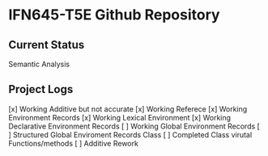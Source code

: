# IFN645-T5E Github Repository

## Current Status
Semantic Analysis

## Project Logs
[x] Working Additive but not accurate
[x] Working Referece
[x] Working Environment Records
[x] Working Lexical Environment
[x] Working Declarative Environment Records
[ ] Working Global Environment Records
	[ ] Structured Global Enviroment Records Class
	[ ] Completed Class virutal Functions/methods
[ ] Additive Rework